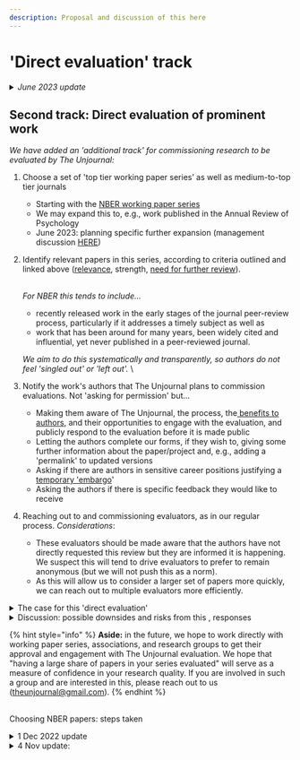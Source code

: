 ```yaml
---
description: Proposal and discussion of this here
---
```


# 'Direct evaluation' track

<details>

<summary><em>June 2023 update</em></summary>

We have piloted this 'second track' specifically for [NBER working papers.](https://www.nber.org/papers?page=1\&perPage=50\&sortBy=public\_date) The results seem to be successful. We have evaluated and published 3 sets of evaluations through this track, with 2 more coming soon. We have roughly 50 further NBER papers in our database that we are strongly considering for our post-pilot evaluation.

We are considering expanding this beyond NBER  (management discussion [HERE](https://docs.google.com/document/d/1taZj5ceLck0JQ1xjJ6ay7iaqsiZEPuiS9qzGM2YuOdE/edit)).

</details>

## Second track: Direct evaluation of prominent work

_We have added an 'additional track' for commissioning research to be evaluated by The Unjournal:_

1.  Choose a set of 'top tier working paper series’ as well as medium-to-top tier journals&#x20;

    * Starting with the [NBER working paper series](https://www.nber.org/papers?page=1\&perPage=50\&sortBy=public\_date)
    * We may expand this to, e.g., work published in the Annual Review of Psychology
    * June 2023: planning specific further expansion (management discussion [HERE](https://docs.google.com/document/d/1taZj5ceLck0JQ1xjJ6ay7iaqsiZEPuiS9qzGM2YuOdE/edit))


2.  Identify relevant papers in this series, according to criteria outlined and linked above ([relevance](direct-evaluation-track.md#summary-why-is-it-relevant-and-worth-engaging-with), strength, [need for further review](direct-evaluation-track.md#why-does-it-need-more-review-and-what-are-some-key-issues-and-claims-to-vet)).&#x20;

    \
    _For NBER this tends  to include..._

    * recently released work in the early stages of the journal peer-review process, particularly if it addresses a timely subject as well as&#x20;
    * work that has been around for many years, been widely cited and influential, yet never published in a peer-reviewed journal.

    _We aim to do this systematically and transparently, so authors do not feel 'singled out' or 'left out'._ \

3.  Notify the work's authors that The Unjournal plans to commission evaluations. Not 'asking for permission' but...&#x20;

    * Making them aware of The Unjournal, the process, the[ benefits to authors](broken-reference), and their opportunities to engage with the evaluation, and publicly respond to the evaluation before it is made public
    * Letting the authors complete our forms, if they wish to, giving some further information about the paper/project and, e.g., adding a 'permalink' to updated versions
    * Asking if there are authors in sensitive career positions justifying a [temporary 'embargo](broken-reference)'
    * Asking the authors if there is specific feedback they would like to receive


4.  Reaching out to and commissioning evaluators, as in our regular process. _Considerations_:

    * These evaluators should be made aware that the authors have not directly requested this review but they are informed it is happening. We suspect this will tend to drive evaluators to prefer to remain anonymous (but we will not push this as a norm).
    * As this will allow us to consider a larger set of papers more quickly, we can reach out to multiple evaluators more efficiently.  &#x20;

    &#x20;

<details>

<summary>The case for this 'direct evaluation'</summary>



1. **Public benefit: Working papers** (especially NBER) are **already influencing policy and debate**; yet they have not been peer-reviewed, and may take years to go through this process, if ever (e.g., many NBER papers[ are never published in peer-reviewed journals](https://bldavies.com/blog/publication-outcomes-nber-working-papers/)). However, it is difficult to understand their limitations unless you happen to have attended an academic seminar where they have been presented. Evaluating these publicly will provide a service.
   * _Specifically for NBER_: This working paper series is highly influential and relied on by policy makers and policy journalists. It is an elite outlet: only members of NBER are able to post working papers here. [Membership is prestigious and available only by invitation.](https://economistwritingeveryday.com/2022/05/02/lets-talk-about-the-nber/) &#x20;
2. **'Fear of public evaluation/Safety in numbers':** There may be some shyness or reluctance to participate in The Unjournal evaluation process (see our [benefits to authors](broken-reference) discussion).  It is scary to be a first mover, and it may feel unfair to be among the few people to have an evaluation of your work out there in public (in spite of the Bayesian arguments presented in the previous link). There should be 'safety' in numbers: having a substantial number of prominent papers publicly evaluated by The Unjournal will ease this concern.&#x20;
3. **'Passive evaluation may be preferred to active consent':** Academics (especially early-career) may also worry that they will seem weird or rebellious by submitting to The Unjournal and that this may be taken as 'rejecting mainstream system norms'. Again, this will be less of a problem if a substantial number of public evaluations of prominent papers are out there. You will be 'in good company'. Furthermore, if we are simply _identifying_ papers for evaluation, the authors of these papers cannot be seen as 'rebelling' or 'being weird' (as they did not _choose_ this).&#x20;
4. **Piloting and building a track record/demonstration:** The Unjournal needs a reasonably large set of high-quality relevant work to evaluate, in order to help us build our system and improve our processes. Putting out a body of curated evaluation work will also allow us to demonstrate the reasonableness and reliability of this process.

</details>

<details>

<summary>Discussion: possible downsides and risks from this , responses</summary>

1. **Negative backlash**: Some authors may dislike having their work publicly evaluated, particularly when there is substantial criticism. Academics complain a lot about unfair peer reviews, but the difference is that here the evaluations will be made public. This might lead The Unjournal to be the target of some criticism.&#x20;

_**Responses:**_ &#x20;

* Public engagement in prominent and influential work is fair and healthy. It is good to promote public intellectual debate. Of course, this needs to allow constructive criticism as well as informative praise.&#x20;
* _We will work to ensure that the evaluations we publish involve constructive dialogue, avoid unnecessary harshness, and provide reasons for their critiques. We also give authors the opportunity to respond._&#x20;
* We are focusing on more prominent papers, with authors in more secure positions; and we offer a potential 'embargo' for sensitive career situations



**2. Less author engagement:** If authors do not specifically choose to have their work evaluated, they are likely to engage less with the process.&#x20;

_**Response:**_ This is something we will keep an eye on, weighing the benefits and costs.



**3. Evaluator/referee reluctance:** As noted above, evaluators may be more reluctant to provide ratings and feedback on work where the author has not instigated the process.&#x20;

_**Response:**_ This should largely be addressed by the fact that we allow evaluators to remain anonymous. A potential cost here is discouraging signed evaluations, which themselves have some benefits (as well as possible costs).



**4. Slippery-slope towards 'unfairly reviewing work too early':** In some fields, working papers are released at a point where the author does not wish them to be evaluated, and where the author is not implicitly making strong claims about the validity of this work.  In economics, working papers tend to be released when they are fairly polished and the authors do in fact seek feedback and citations; the NBER series is a particularly prominent example. However, if we are not careful one might be concerned that we will extend the scope of 'direct evaluation' too far.&#x20;

_**Response:**_ We will be careful with this. Initially, we are extending this only to the NBER series. Next, we may consider direct evaluation of fairly prestigious publications in 'actual peer-reviewed journals', particularly in fields (such as psychology) where the peer review process is much faster than in economics. As NBER is basically "USA only", we may also consider extending this to other series such as [CEPR](https://cepr.org/publications/discussion-papers), but being careful about the prestige/vulnerability tradeoffs.&#x20;

</details>



{% hint style="info" %}
**Aside:** in the future, we hope to work directly with working paper series, associations, and research groups to get their approval and engagement with The Unjournal evaluation. We hope that "having a large share of papers in your series evaluated" will serve as a measure of confidence in your research quality. If you are involved in such a group and are interested in this, please reach out to us ([theunjournal@gmail.com](mailto:theunjournal@gmail.com)).
{% endhint %}

\
Choosing NBER papers: steps taken

<details>

<summary>1 Dec 2022 update</summary>

* Further feedback and suggestions from across The Unjournal management team

<!---->

* Assigned 'assessors' to prioritize these

<!---->

* About five NBER  papers (so far), selected for direct evaluation, contacting authors and referees

</details>

<details>

<summary>4 Nov update: </summary>

* Already-added papers from other sources (syllabi etc)&#x20;

<!---->

* Searched Rethink Priorities Zotero&#x20;

<!---->

* EA Forum: Searched ‘nber’ with ‘advanced search’; Went through first 4 pages or so (by karma and recent date), added papers that seemed meaningful (paper is relevant, NBER but not published in a prominent journal)&#x20;

<!---->

* Same but just for “Past Year” … did the first 4 pages of this&#x20;

<!---->

* Searched NBER WP series for “animal welfare”&#x20;

<!---->

* Captured the 'Topics' (NBER label) of all papers above for focusing our later search

</details>



